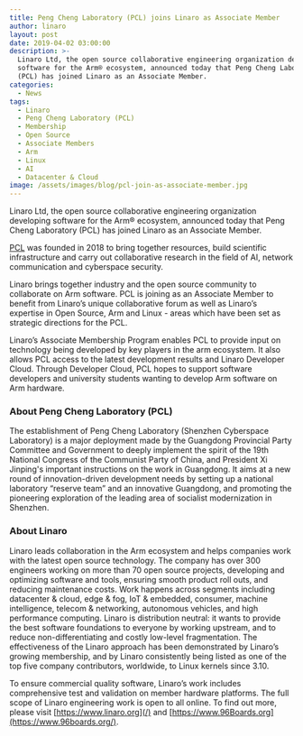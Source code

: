 ```yaml
---
title: Peng Cheng Laboratory (PCL) joins Linaro as Associate Member
author: linaro
layout: post
date: 2019-04-02 03:00:00
description: >-
  Linaro Ltd, the open source collaborative engineering organization developing
  software for the Arm® ecosystem, announced today that Peng Cheng Laboratory
  (PCL) has joined Linaro as an Associate Member.
categories:
  - News
tags:
  - Linaro
  - Peng Cheng Laboratory (PCL)
  - Membership
  - Open Source
  - Associate Members
  - Arm
  - Linux
  - AI
  - Datacenter & Cloud
image: /assets/images/blog/pcl-join-as-associate-member.jpg
---
```


Linaro Ltd, the open source collaborative engineering organization developing software for the Arm&reg; ecosystem, announced today that Peng Cheng Laboratory (PCL) has joined Linaro as an Associate Member.

[PCL](http://szpclab.com/) was founded in 2018 to bring together resources, build scientific infrastructure and carry out collaborative research in the field of AI, network communication and cyberspace security.

Linaro brings together industry and the open source community to collaborate on Arm software. PCL is joining as an Associate Member to benefit from Linaro’s unique collaborative forum as well as Linaro’s expertise in Open Source, Arm and Linux - areas which have been set as strategic directions for the PCL.

Linaro’s Associate Membership Program enables PCL to provide input on technology being developed by key players in the arm ecosystem. It also allows PCL access to the latest development results and Linaro Developer Cloud. Through Developer Cloud, PCL hopes to support software developers and university students wanting to develop Arm software on Arm hardware. &nbsp;

### About Peng Cheng Laboratory (PCL)

The establishment of Peng Cheng Laboratory (Shenzhen Cyberspace Laboratory) is a major deployment made by the Guangdong Provincial Party Committee and Government to deeply implement the spirit of the 19th National Congress of the Communist Party of China, and President Xi Jinping's important instructions on the work in Guangdong. It aims at a new round of innovation-driven development needs by setting up a national laboratory “reserve team” and an innovative Guangdong, and promoting the pioneering exploration of the leading area of socialist modernization in Shenzhen.

### About Linaro

Linaro leads collaboration in the Arm ecosystem and helps companies work with the latest open source technology. The company has over 300 engineers working on more than 70 open source projects, developing and optimizing software and tools, ensuring smooth product roll outs, and reducing maintenance costs. Work happens across segments including datacenter & cloud, edge & fog, IoT & embedded, consumer, machine intelligence, telecom & networking, autonomous vehicles, and high performance computing. Linaro is distribution neutral: it wants to provide the best software foundations to everyone by working upstream, and to reduce non-differentiating and costly low-level fragmentation. The effectiveness of the Linaro approach has been demonstrated by Linaro’s growing membership, and by Linaro consistently being listed as one of the top five company contributors, worldwide, to Linux kernels since 3.10.

To ensure commercial quality software, Linaro’s work includes comprehensive test and validation on member hardware platforms. The full scope of Linaro engineering work is open to all online. To find out more, please visit [https://www.linaro.org](/) and [https://www.96Boards.org](https://www.96boards.org/).
